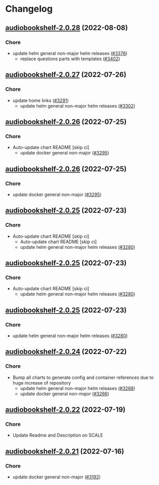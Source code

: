 # Changelog



## [audiobookshelf-2.0.28](https://github.com/truecharts/charts/compare/audiobookshelf-2.0.27...audiobookshelf-2.0.28) (2022-08-08)

### Chore

- update helm general non-major helm releases ([#3376](https://github.com/truecharts/charts/issues/3376))
  - replace questions parts with templates ([#3402](https://github.com/truecharts/charts/issues/3402))




## [audiobookshelf-2.0.27](https://github.com/truecharts/apps/compare/audiobookshelf-2.0.26...audiobookshelf-2.0.27) (2022-07-26)

### Chore

- update home links ([#3291](https://github.com/truecharts/apps/issues/3291))
  - update helm general non-major helm releases ([#3302](https://github.com/truecharts/apps/issues/3302))




## [audiobookshelf-2.0.26](https://github.com/truecharts/apps/compare/audiobookshelf-2.0.25...audiobookshelf-2.0.26) (2022-07-25)

### Chore

- Auto-update chart README [skip ci]
  - update docker general non-major ([#3295](https://github.com/truecharts/apps/issues/3295))




## [audiobookshelf-2.0.26](https://github.com/truecharts/apps/compare/audiobookshelf-2.0.25...audiobookshelf-2.0.26) (2022-07-25)

### Chore

- update docker general non-major ([#3295](https://github.com/truecharts/apps/issues/3295))




## [audiobookshelf-2.0.25](https://github.com/truecharts/apps/compare/audiobookshelf-2.0.24...audiobookshelf-2.0.25) (2022-07-23)

### Chore

- Auto-update chart README [skip ci]
  - Auto-update chart README [skip ci]
  - update helm general non-major helm releases ([#3280](https://github.com/truecharts/apps/issues/3280))




## [audiobookshelf-2.0.25](https://github.com/truecharts/apps/compare/audiobookshelf-2.0.24...audiobookshelf-2.0.25) (2022-07-23)

### Chore

- Auto-update chart README [skip ci]
  - update helm general non-major helm releases ([#3280](https://github.com/truecharts/apps/issues/3280))




## [audiobookshelf-2.0.25](https://github.com/truecharts/apps/compare/audiobookshelf-2.0.24...audiobookshelf-2.0.25) (2022-07-23)

### Chore

- update helm general non-major helm releases ([#3280](https://github.com/truecharts/apps/issues/3280))




## [audiobookshelf-2.0.24](https://github.com/truecharts/apps/compare/audiobookshelf-2.0.22...audiobookshelf-2.0.24) (2022-07-22)

### Chore

- Bump all charts to generate config and container references due to huge increase of repository
  - update helm general non-major helm releases ([#3268](https://github.com/truecharts/apps/issues/3268))
  - update docker general non-major ([#3266](https://github.com/truecharts/apps/issues/3266))



## [audiobookshelf-2.0.22](https://github.com/truecharts/apps/compare/audiobookshelf-2.0.21...audiobookshelf-2.0.22) (2022-07-19)

### Chore

- Update Readme and Description on SCALE



## [audiobookshelf-2.0.21](https://github.com/truecharts/apps/compare/audiobookshelf-2.0.20...audiobookshelf-2.0.21) (2022-07-16)

### Chore

- update docker general non-major ([#3192](https://github.com/truecharts/apps/issues/3192))



